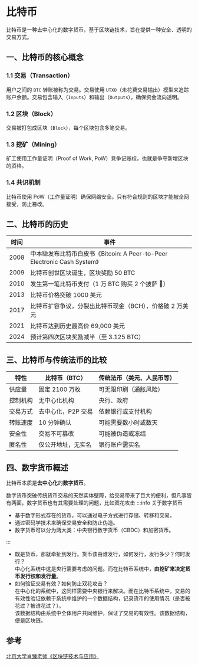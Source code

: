 # 比特币

比特币是一种去中心化的数字货币，基于区块链技术，旨在提供一种安全、透明的交易方式。

## 一、比特币的核心概念

### 1.1 交易（Transaction）
用户之间的 `BTC` 转账被称为交易。交易使用 `UTXO`（未花费交易输出）模型来追踪账户余额。交易包含输入（`Inputs`）和输出（`Outputs`），确保资金流向透明。

### 1.2 区块（Block）
交易被打包成区块（`Block`），每个区块包含多笔交易。

### 1.3 挖矿（Mining）
矿工使用工作量证明（Proof of Work, PoW）竞争记账权，也就是争夺新增区块的资格。

### 1.4 共识机制
比特币使用 PoW（工作量证明）确保网络安全。只有符合规则的区块才能被全网接受，防止篡改。

## 二、比特币的历史

| 时间 | 事件 |
|------|------|
| 2008 | 中本聪发布比特币白皮书《Bitcoin: A Peer-to-Peer Electronic Cash System》 |
| 2009 | 比特币创世区块诞生，区块奖励 50 BTC |
| 2010 | 发生第一笔比特币支付（1 万 BTC 购买 2 个披萨 🍕） |
| 2013 | 比特币价格突破 1000 美元 |
| 2017 | 比特币扩容争议，分裂出比特币现金（BCH），价格破 2 万美元 |
| 2021 | 比特币达到历史最高价 69,000 美元 |
| 2024 | 预计第四次区块奖励减半（至 3.125 BTC） |

## 三、比特币与传统法币的比较

| 特性 | 比特币（BTC） | 传统法币（美元、人民币等） |
|------|---------------|-----------------------------|
| 供应量 | 固定 2100 万枚 | 可无限印刷（通胀风险） |
| 控制机构 | 无中心化机构 | 央行、政府 |
| 交易方式 | 去中心化，P2P 交易 | 依赖银行或支付机构 |
| 转账速度 | 10 分钟确认 | 可能需要数小时或数天 |
| 安全性 | 交易不可篡改 | 可能被伪造或冻结 |
| 匿名性 | 仅公开地址，无实名 | 银行账户需实名 |

## 四、数字货币概述

比特币本质是**去中心化**的**数字货币**。


数字货币突破传统货币交易的天然实体壁障，给交易带来了巨大的便利，但凡事皆有两面，数字货币也有其需要处理的问题，比如双花攻击
:::info 关于数字货币
- 基于数字形式存在的货币，可以通过电子方式进行存储、转移和交易。
- 通过密码学技术来确保交易安全和防止伪造。
- 数字货币可以分为两大类：中央银行数字货币（CBDC）和加密货币。

:::

- 既是货币，那就牵扯到发行。货币该由谁发行，如何发行，发行多少？何时发行？  
    中心化系统中这是央行需要考虑的问题。而在比特币系统中，**由挖矿来决定货币发行权和发行量**。
- 如何验证交易有效？如何防止双花攻击？  
    在中心化的系统中，这同样需要中央银行来解决。而在比特币系统中，交易的有效性验证依赖于系统中维护的一个数据结构，记录货币的使用情况（是否被花过？被谁花过？）。  
    该数据结构由系统中全体用户共同维护，保证了交易的有效性。该数据结构，便是区块链。




<!-- 
## 五、安全性与攻击

### 5.1 双花攻击（Double-Spending Attack）
双花攻击是指在数字货币或加密货币系统中，一个人试图使用相同的一笔货币在不同的交易中进行多次支付。  
举例：攻击者试图利用网络延迟或其他系统特性，使同一笔加密货币同时在两笔交易中被使用。简单来说，攻击者创建两笔交易，并希望它们都被验证和记账，达到用一笔钱支付两次的效果。

## 六、共识问题与挖矿

### 6.1 共识问题
- 既是货币，那就牵扯到发行。货币该由谁发行，如何发行，发行多少？何时发行？中心化系统中这是央行需要考虑的问题。而在比特币系统中，**由挖矿来决定货币发行权和发行量**。
- 如何验证交易有效？如何防止双花攻击？  
    在中心化的系统中，这是需要中央银行来解决。而在比特币系统中，交易的有效性验证依赖于系统中维护的一个数据结构，记录货币的使用情况（是否被花过？被谁花过？）。  
    该数据结构由系统中全体用户共同维护，保证了交易的有效性。该数据结构，便是区块链。

比特币系统依靠名为**工作量证明**（Proof of Work，PoW）的**共识协议**来处理如上问题。

::: tip 共识协议
共识协议是分布式系统中用来确保多个节点（参与者）就某个状态或决策达成一致的机制。
除了比特币所使用的 PoW 算法，还有其他共识协议，如 PBFT、Raft、ZAB、ViewStamped Replication 等。
:::


### 6.2 工作量证明（Proof of Work，PoW）
简单讲就是通过计算来证明你有能力解决某个问题。比特币系统中，通过挖矿来获得记账权。

- 挖矿的过程：
  - 选择一个随机数（nonce）
  - 在交易池中挑选交易，将这些交易列表放入`block body`中。
  - 计算 `Hash（block header + nonce）`
  - 如果 `Hash（block header + nonce）< target`，则证明你有能力解决这个问题，可以获得记账权。
  - 否则，重复上述过程，直到找到符合条件的 nonce。

- 挖矿的目标值：
  - 目标值越大，挖矿难度越小
  - 目标值越小，挖矿难度越大
  - 目标值根据网络的总算力和区块生成时间动态调整，以保持平均每 10 分钟生成一个新区块。

- 挖矿的奖励：记账权 + **Block Reward**
  - 矿工将获得一定数量的比特币作为奖励。起始为 50 BTC，每 210,000 （大约 4 年）个区块减半。
  - 在挖矿开始前，矿工会在交易池中挑选交易，将这些交易打包成区块。除了区块奖励，还有这些交易的交易费用作为奖励。
  - 这个激励机制鼓励矿工们积极打包交易，并帮助网络的运行。

- 行使记账权
  - 所谓记账权，其实就是候选区块转正的过程。
  - 一旦成功挖矿成功将拥有记账权，矿工将完整的新区块（包括其哈希值和所有打包的交易）提交给区块链网络。
  - 其他节点将验证该区块，并将其添加到自身节点维护的区块链中


## 参考

[北京大学肖臻老师《区块链技术与应用》](https://www.bilibili.com/video/av37065233/?p=4)
 -->

## 参考

[北京大学肖臻老师《区块链技术与应用》](https://www.bilibili.com/video/av37065233/?p=4)
